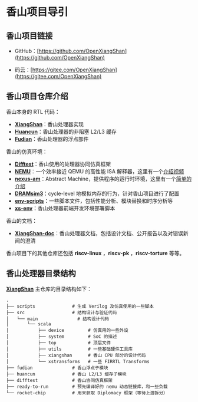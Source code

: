 # 香山项目导引

## 香山项目链接

- GitHub：[https://github.com/OpenXiangShan](https://github.com/OpenXiangShan)

- 码云：[https://gitee.com/OpenXiangShan](https://gitee.com/OpenXiangShan)


## 香山项目仓库介绍

香山本身的 RTL 代码：

* [**XiangShan**](https://github.com/OpenXiangShan/XiangShan)：香山处理器实现
* [**Huancun**](https://github.com/OpenXiangShan/HuanCun)：香山处理器的非阻塞 L2/L3 缓存
* [**Fudian**](https://github.com/OpenXiangShan/fudian)：香山处理器的浮点部件

香山的仿真环境：

* [**Difftest**](https://github.com/OpenXiangShan/XiangShan)：香山使用的处理器协同仿真框架
* [**NEMU**](https://github.com/OpenXiangShan/NEMU/tree/master)：一个效率接近 QEMU 的高性能 ISA 解释器，这里有一个[介绍视频](https://www.bilibili.com/video/BV1Zb4y1k7RJ)
* [**nexus-am**](https://github.com/OpenXiangShan/nexus-am)：Abstract Machine，提供程序的运行时环境，这里有一个[简单的介绍](https://nju-projectn.github.io/ics-pa-gitbook/ics2020/2.3.html)
* [**DRAMsim3**](https://github.com/OpenXiangShan/DRAMsim3)：cycle-level 地模拟内存的行为，针对香山项目进行了配置
* [**env-scripts**](https://github.com/OpenXiangShan/env-scripts)：一些脚本文件，包括性能分析、模块替换和时序分析等
* [**xs-env**](https://github.com/OpenXiangShan/xs-env)：香山处理器前端开发环境部署脚本

香山的文档：

* [**XiangShan-doc**](https://github.com/OpenXiangShan/XiangShan-doc)：香山处理器文档，包括设计文档、公开报告以及对错误新闻的澄清

香山项目下的其他仓库还包括 **riscv-linux** ，**riscv-pk** ，**riscv-torture** 等等。

## 香山处理器目录结构

[**XiangShan**](https://github.com/OpenXiangShan/XiangShan) 主仓库的目录结构如下：

```
.
├── scripts              # 生成 Verilog 及仿真使用的一些脚本
├── src                  # 结构设计与验证代码
│   └── main               # 结构设计代码
│       └── scala
│           ├── device         # 仿真用的一些外设
│           ├── system         # SoC 的描述
│           ├── top            # 顶层文件
│           ├── utils          # 一些基础硬件工具库
│           ├── xiangshan      # 香山 CPU 部分的设计代码
│           └── xstransforms   # 一些 FIRRTL Transforms
├── fudian               # 香山浮点子模块
├── huancun              # 香山 L2/L3 缓存子模块
├── difftest             # 香山协同仿真框架
├── ready-to-run         # 预先编译好的 nemu 动态链接库，和一些负载
└── rocket-chip          # 用来获取 Diplomacy 框架（等待上游拆分）
```
